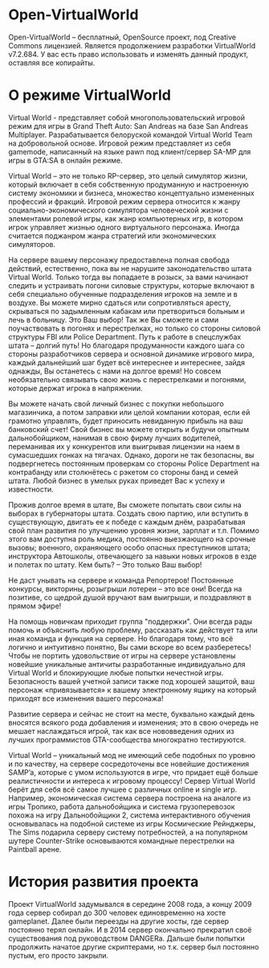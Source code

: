
Open-VirtualWorld 
========

Open-VirtualWorld  – бесплатный, OpenSource проект, под Creative Commons лицензией. Является продолжением разработки VirtualWorld  v7.2.684. У вас есть право использовать и изменять данный продукт, оставляя все копирайты.

О режиме VirtualWorld 
=======
Virtual World - представляет собой многопользовательский игровой режим для игры в Grand Theft Auto: San Andreas на базе San Andreas Multiplayer. Разрабатывается белоруской командой Virtual World Team на добровольной основе. Игровой режим представляет из себя gamemode, написанный на языке pawn под клиент/сервер SA-MP для игры в GTA:SA в онлайн режиме.

Virtual World – это не только RP-сервер, это целый симулятор жизни, который включает в себя собственную продуманную и настроенную систему экономики и бизнеса, множество концептуально измененных профессий и фракций. Игровой режим сервера относится к жанру социально-экономического симулятора человеческой жизни с элементами ролевой игры, как жанр компьютерных игр, в котором игрок управляет жизнью одного виртуального персонажа. Иногда считается поджанром жанра стратегий или экономических симуляторов.

На сервере вашему персонажу предоставлена полная свобода действий, естественно, пока вы не нарушите законодательство штата Virtual World. Только тогда вы попадаете в розыск, за вами начинают следить и устраивать погони силовые структуры, которые включают в себя специально обученные подразделения игроков на земле и в воздухе. Вы можете мирно сдаться или сопротивляться аресту, скрываться по задымленным кабакам или претвориться больным и лечь в больницу. Это Ваш выбор! Так же Вы сможете и сами поучаствовать в погонях и перестрелках, но только со стороны силовой структуры FBI или Police Department. Путь к работе в спецслужбах штата – долгий путь! Но благодаря продуманности каждого шага со стороны разработчиков сервера и основной динамике игрового мира, каждый дальнейший шаг будет всё интереснее и интереснее, зайдя однажды, Вы останетесь с нами на долгое время! Но совсем необязательно связывать свою жизнь с перестрелками и погонями, которые держат игрока в напряжении.

Вы можете начать свой личный бизнес с покупки небольшого магазинчика, а потом заправки или целой компании которая, если ей грамотно управлять, будет приносить невиданную прибыль на ваш банковский счет! Свой бизнес вы можете открыть и будучи опытным дальнобойщиком, нанимая в свою фирму лучших водителей, переманивая их у конкурентов или выигрывая лицензии на наем в сумасшедших гонках на тягачах. Однако, дороги не так безопасны, вы подвергнетесь постоянным проверкам со стороны Police Department на контрабанду или столкнётесь с рэкетом со стороны банд и семей штата.
Любой бизнес в умелых руках приведет Вас к успеху и известности.

Прожив долгое время в штате, Вы сможете попытать свои силы на выборах в губернаторы штата. Создать свою партию, или вступить в существующую, двигать ее к победе с каждым днём, разрабатывая свой план развития по улучшению уровня жизни, зарплат и т.п. Помимо этого вам доступна роль медика, постоянно выезжающего на срочные вызовы; военного, охраняющего особо опасных преступников штата; инструктора Автошколы, отвечающего за навыки новых игроков в езде и полетах по штату.
Кем быть? – Это только Ваш выбор!

Не даст унывать на сервере и команда Репортеров! Постоянные конкурсы, викторины, розыгрыши лотереи – это все они! Всегда на позитиве, со щедрой душой вручают вам выигрыши, и поздравляют в прямом эфире!

На помощь новичкам приходит группа "поддержки". Они всегда рады помочь и объяснить любую проблему, рассказать как действует та или иная команда и функция на сервере. Но благодаря тому, что всё логично и интуитивно понятно, Вы сами вскоре во всем разберетесь! Чтобы не портить удовольствие от игры на сервере установлены новейшие уникальные античиты разработанные индивидуально для Virtual World и блокирующие любые попытки нечестной игры. Безопасность вашей учетной записи также под хорошей защитой, ваш персонаж «привязывается» к вашему электронному ящику на который приходят все изменения вашего персонажа!

Развитие сервера и сейчас не стоит на месте, буквально каждый день вносятся всякого рода добавления и изменения; это в свою очередь не мешает наслаждаться игрой, так как все нововведения одних из лучших программистов GTA-сообщества многократно тестируются.

Virtual World – уникальный мод не имеющий себе подобных по уровню и по качеству, на сервере сосредоточены все новейшие достижения SAMP’a, которые с умом используются в игре, что придает ещё больше реалистичности и интереса к игровому процессу! Сервер Virtual World берёт для себя всё самое лучшее с различных online и single игр. Например, экономическая система сервера построена на аналоге из игры Тропико, работа дальнобойщика и система грузоперевозок похожа на игру Дальнобойщики 2, система интерактивного обучения основывалась на подобной системе из игры Космические Рейнджеры, The Sims подарила серверу систему потребностей, а на популярном шутере Counter-Strike основываются командные перестрелки на Paintball арене.

История развития проекта
=======
Проект VirtualWorld задумывался в середине 2008 года, а концу 2009 года сервер собирал до 300 человек единовременно на хосте gameplanet. Далее были переезды на другие хосты, где сервер постоянно терял онлайн. И в 2014 сервер окончально прекратил своё существования под руководством DANGERa. Дальше были попытки продолжить начатое другие скриптерами, но т.к. сервер был постоянно пустым, его просто закрыли.
